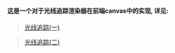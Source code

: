 
#### 这是一个对于光线追踪渲染器在前端canvas中的实现, 详见:

> [光线追踪(一)](https://github.com/fgoll/ray-tracing/issues/1)

> [光线追踪(二)](https://github.com/fgoll/ray-tracing/issues/2)
